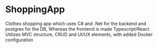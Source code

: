 ﻿# ShoppingApp

Clothes shopping app which uses C# and .Net for the backend and postgres for the DB, Whereas the frontend is made Typescript/React. Utilizes MVC structure, CRUD and UI/UX elements, with added Docker configuration
